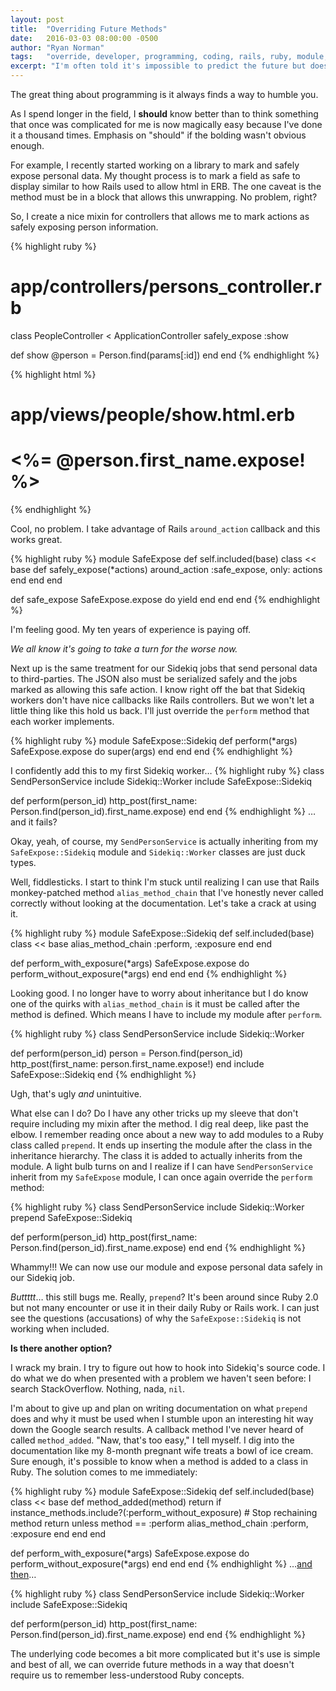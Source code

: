 ```yaml
---
layout: post
title:  "Overriding Future Methods"
date:   2016-03-03 08:00:00 -0500
author: "Ryan Norman"
tags:   "override, developer, programming, coding, rails, ruby, module, dynamic programming"
excerpt: "I'm often told it's impossible to predict the future but does that same axiom hold true for overriding future methods in Ruby?"
---
```


The great thing about programming is it always finds a way to humble you.

As I spend longer in the field, I **should** know better than to think something
that once was complicated for me is now magically easy because I've done it a
thousand times. Emphasis on "should" if the bolding wasn't obvious enough.

For example, I recently started working on a library to mark and safely expose
personal data. My thought process is to mark a field as safe to display similar
to how Rails used to allow html in ERB. The one caveat is the method must
be in a block that allows this unwrapping. No problem, right?

So, I create a nice mixin for controllers that allows me to mark actions as
safely exposing person information.

{% highlight ruby %}
# app/controllers/persons_controller.rb
class PeopleController < ApplicationController
  safely_expose :show

  def show
    @person = Person.find(params[:id])
  end
end
{% endhighlight %}

{% highlight html %}
# app/views/people/show.html.erb
<h1><%= @person.first_name.expose! %></h1>
{% endhighlight %}

Cool, no problem. I take advantage of Rails `around_action` callback
and this works great.

{% highlight ruby %}
module SafeExpose
  def self.included(base)
    class << base
      def safely_expose(*actions)
        around_action :safe_expose, only: actions
      end
    end
  end

  def safe_expose
    SafeExpose.expose do
      yield
    end
  end
end
{% endhighlight %}

I'm feeling good. My ten years of experience is paying off.

*We all know it's going to take a turn for the worse now.*

Next up is the same treatment for our Sidekiq jobs that send personal data to
third-parties. The JSON also must be serialized safely and the jobs marked as
allowing this safe action. I know right off the bat that Sidekiq workers don't
have nice callbacks like Rails controllers. But we won't let a little thing like
this hold us back. I'll just override the `perform` method that each worker
implements.

{% highlight ruby %}
module SafeExpose::Sidekiq
  def perform(*args)
    SafeExpose.expose do
      super(args)
    end
  end
end
{% endhighlight %}

I confidently add this to my first Sidekiq worker&hellip;
{% highlight ruby %}
class SendPersonService
  include Sidekiq::Worker
  include SafeExpose::Sidekiq

  def perform(person_id)
    http_post(first_name: Person.find(person_id).first_name.expose)
  end
end
{% endhighlight %}
&hellip;and it fails?

Okay, yeah, of course, my `SendPersonService` is actually inheriting from my
`SafeExpose::Sidekiq` module and `Sidekiq::Worker` classes are just duck types.

Well, fiddlesticks. I start to think I'm stuck until realizing I can use that
Rails monkey-patched method `alias_method_chain` that I've honestly never called
correctly without looking at the documentation. Let's take a crack at using it.

{% highlight ruby %}
module SafeExpose::Sidekiq
  def self.included(base)
    class << base
      alias_method_chain :perform, :exposure
    end
  end

  def perform_with_exposure(*args)
    SafeExpose.expose do
      perform_without_exposure(*args)
    end
  end
end
{% endhighlight %}

Looking good. I no longer have to worry about inheritance but I do know one of
the quirks with `alias_method_chain` is it must be called after the method is
defined. Which means I have to include my module after `perform`.

{% highlight ruby %}
class SendPersonService
  include Sidekiq::Worker

  def perform(person_id)
    person = Person.find(person_id)
    http_post(first_name: person.first_name.expose!)
  end
  include SafeExpose::Sidekiq
end
{% endhighlight %}

Ugh, that's ugly *and* unintuitive.

What else can I do? Do I have any other tricks up my sleeve that don't
require including my mixin after the method. I dig real deep, like past the elbow.
I remember reading once about a new way to add modules to a Ruby class called
`prepend`. It ends up inserting the module after the class in the inheritance
hierarchy. The class it is added to actually inherits from the
module. A light bulb turns on and I realize if I can have `SendPersonService`
inherit from my `SafeExpose` module, I can once again override the `perform` method:

{% highlight ruby %}
class SendPersonService
  include Sidekiq::Worker
  prepend SafeExpose::Sidekiq

  def perform(person_id)
    http_post(first_name: Person.find(person_id).first_name.expose)
  end
end
{% endhighlight %}

Whammy!!! We can now use our module and expose personal data safely in our
Sidekiq job.

*Buttttt*&hellip; this still bugs me. Really, `prepend`? It's been around since
Ruby 2.0 but not many encounter or use it in their daily Ruby or Rails work. I
can just see the questions (accusations) of why the `SafeExpose::Sidekiq` is
not working when included.

**Is there another option?**

I wrack my brain. I try to figure out how to hook into Sidekiq's source code. I
do what we do when presented with a problem we haven't seen before: I search
StackOverflow. Nothing, nada, `nil`.

I'm about to give up and plan on writing documentation on what `prepend` does
and why it must be used when I stumble upon an interesting hit way down the
Google search results. A callback method I've never heard of called
`method_added`. "Naw, that's too easy," I tell myself. I dig into the documentation
like my 8-month pregnant wife treats a bowl of ice cream. Sure enough, it's
possible to know when a method is added to a class in Ruby. The solution comes
to me immediately:

{% highlight ruby %}
module SafeExpose::Sidekiq
  def self.included(base)
    class << base
      def method_added(method)
        return if instance_methods.include?(:perform_without_exposure) # Stop rechaining method
        return unless method == :perform
        alias_method_chain :perform, :exposure
      end
    end
  end

  def perform_with_exposure(*args)
    SafeExpose.expose do
      perform_without_exposure(*args)
    end
  end
end
{% endhighlight %}
&hellip;[and then](https://youtu.be/oqwzuiSy9y0?t=12)&hellip;

{% highlight ruby %}
class SendPersonService
  include Sidekiq::Worker
  include SafeExpose::Sidekiq

  def perform(person_id)
    http_post(first_name: Person.find(person_id).first_name.expose)
  end
end
{% endhighlight %}

The underlying code becomes a bit more complicated but it's use is simple and
best of all, we can override future methods in a way that doesn't require us to
remember less-understood Ruby concepts.
